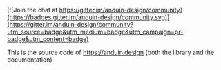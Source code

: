 
[![Join the chat at https://gitter.im/anduin-design/community](https://badges.gitter.im/anduin-design/community.svg)](https://gitter.im/anduin-design/community?utm_source=badge&utm_medium=badge&utm_campaign=pr-badge&utm_content=badge)

This is the source code of https://anduin.design (both the library and the documentation)
